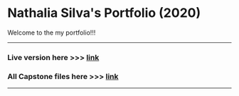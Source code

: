 # Nathalia Silva's Portfolio (2020)

Welcome to the my portfolio!!!

---

### Live version here >>> [link](https://nathaliasilva.herokuapp.com/)

### All Capstone files here >>> [link](https://github.com/nathaliaSilvaIT/capstone)

---
